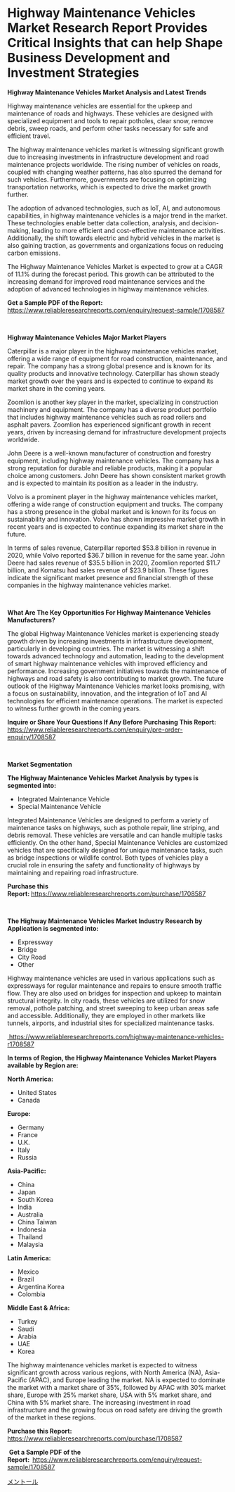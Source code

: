 <p><h1>Highway Maintenance Vehicles Market Research Report Provides Critical Insights that can help Shape Business Development and Investment Strategies</h1></p><p><strong>Highway Maintenance Vehicles Market Analysis and Latest Trends</strong></p>
<p><p>Highway maintenance vehicles are essential for the upkeep and maintenance of roads and highways. These vehicles are designed with specialized equipment and tools to repair potholes, clear snow, remove debris, sweep roads, and perform other tasks necessary for safe and efficient travel.</p><p>The highway maintenance vehicles market is witnessing significant growth due to increasing investments in infrastructure development and road maintenance projects worldwide. The rising number of vehicles on roads, coupled with changing weather patterns, has also spurred the demand for such vehicles. Furthermore, governments are focusing on optimizing transportation networks, which is expected to drive the market growth further.</p><p>The adoption of advanced technologies, such as IoT, AI, and autonomous capabilities, in highway maintenance vehicles is a major trend in the market. These technologies enable better data collection, analysis, and decision-making, leading to more efficient and cost-effective maintenance activities. Additionally, the shift towards electric and hybrid vehicles in the market is also gaining traction, as governments and organizations focus on reducing carbon emissions.</p><p>The Highway Maintenance Vehicles Market is expected to grow at a CAGR of 11.1% during the forecast period. This growth can be attributed to the increasing demand for improved road maintenance services and the adoption of advanced technologies in highway maintenance vehicles.</p></p>
<p><strong>Get a Sample PDF of the Report:&nbsp;</strong> <a href="https://www.reliableresearchreports.com/enquiry/request-sample/1708587">https://www.reliableresearchreports.com/enquiry/request-sample/1708587</a></p>
<p>&nbsp;</p>
<p><strong>Highway Maintenance Vehicles Major Market Players</strong></p>
<p><p>Caterpillar is a major player in the highway maintenance vehicles market, offering a wide range of equipment for road construction, maintenance, and repair. The company has a strong global presence and is known for its quality products and innovative technology. Caterpillar has shown steady market growth over the years and is expected to continue to expand its market share in the coming years.</p><p>Zoomlion is another key player in the market, specializing in construction machinery and equipment. The company has a diverse product portfolio that includes highway maintenance vehicles such as road rollers and asphalt pavers. Zoomlion has experienced significant growth in recent years, driven by increasing demand for infrastructure development projects worldwide.</p><p>John Deere is a well-known manufacturer of construction and forestry equipment, including highway maintenance vehicles. The company has a strong reputation for durable and reliable products, making it a popular choice among customers. John Deere has shown consistent market growth and is expected to maintain its position as a leader in the industry.</p><p>Volvo is a prominent player in the highway maintenance vehicles market, offering a wide range of construction equipment and trucks. The company has a strong presence in the global market and is known for its focus on sustainability and innovation. Volvo has shown impressive market growth in recent years and is expected to continue expanding its market share in the future.</p><p>In terms of sales revenue, Caterpillar reported $53.8 billion in revenue in 2020, while Volvo reported $36.7 billion in revenue for the same year. John Deere had sales revenue of $35.5 billion in 2020, Zoomlion reported $11.7 billion, and Komatsu had sales revenue of $23.9 billion. These figures indicate the significant market presence and financial strength of these companies in the highway maintenance vehicles market.</p></p>
<p>&nbsp;</p>
<p><strong>What Are The Key Opportunities For Highway Maintenance Vehicles Manufacturers?</strong></p>
<p><p>The global Highway Maintenance Vehicles market is experiencing steady growth driven by increasing investments in infrastructure development, particularly in developing countries. The market is witnessing a shift towards advanced technology and automation, leading to the development of smart highway maintenance vehicles with improved efficiency and performance. Increasing government initiatives towards the maintenance of highways and road safety is also contributing to market growth. The future outlook of the Highway Maintenance Vehicles market looks promising, with a focus on sustainability, innovation, and the integration of IoT and AI technologies for efficient maintenance operations. The market is expected to witness further growth in the coming years.</p></p>
<p><strong>Inquire or Share Your Questions If Any Before Purchasing This Report:</strong> <a href="https://www.reliableresearchreports.com/enquiry/pre-order-enquiry/1708587">https://www.reliableresearchreports.com/enquiry/pre-order-enquiry/1708587</a></p>
<p>&nbsp;</p>
<p><strong>Market Segmentation</strong></p>
<p><strong>The Highway Maintenance Vehicles Market Analysis by types is segmented into:</strong></p>
<p><ul><li>Integrated Maintenance Vehicle</li><li>Special Maintenance Vehicle</li></ul></p>
<p><p>Integrated Maintenance Vehicles are designed to perform a variety of maintenance tasks on highways, such as pothole repair, line striping, and debris removal. These vehicles are versatile and can handle multiple tasks efficiently. On the other hand, Special Maintenance Vehicles are customized vehicles that are specifically designed for unique maintenance tasks, such as bridge inspections or wildlife control. Both types of vehicles play a crucial role in ensuring the safety and functionality of highways by maintaining and repairing road infrastructure.</p></p>
<p><strong>Purchase this Report:&nbsp;</strong><a href="https://www.reliableresearchreports.com/purchase/1708587">https://www.reliableresearchreports.com/purchase/1708587</a></p>
<p>&nbsp;</p>
<p><strong>The Highway Maintenance Vehicles Market Industry Research by Application is segmented into:</strong></p>
<p><ul><li>Expressway</li><li>Bridge</li><li>City Road</li><li>Other</li></ul></p>
<p><p>Highway maintenance vehicles are used in various applications such as expressways for regular maintenance and repairs to ensure smooth traffic flow. They are also used on bridges for inspection and upkeep to maintain structural integrity. In city roads, these vehicles are utilized for snow removal, pothole patching, and street sweeping to keep urban areas safe and accessible. Additionally, they are employed in other markets like tunnels, airports, and industrial sites for specialized maintenance tasks.</p></p>
<p><a href="https://www.reliableresearchreports.com/highway-maintenance-vehicles-r1708587">&nbsp;https://www.reliableresearchreports.com/highway-maintenance-vehicles-r1708587</a></p>
<p><strong>In terms of Region, the Highway Maintenance Vehicles Market Players available by Region are:</strong></p>
<p>
    <p> <strong> North America: </strong>
        <ul>
            <li>United States</li>
            <li>Canada</li>
        </ul>
        </p> 
    <p> <strong> Europe: </strong>
        <ul>
            <li>Germany</li>
            <li>France</li>
            <li>U.K.</li>
            <li>Italy</li>
            <li>Russia</li>
        </ul>
        </p> 
    <p> <strong> Asia-Pacific: </strong>
        <ul>
            <li>China</li>
            <li>Japan</li>
            <li>South Korea</li>
            <li>India</li>
            <li>Australia</li>
            <li>China Taiwan</li>
            <li>Indonesia</li>
            <li>Thailand</li>
            <li>Malaysia</li>
        </ul>
        </p> 
    <p> <strong> Latin America: </strong>
        <ul>
            <li>Mexico</li>
            <li>Brazil</li>
            <li>Argentina Korea</li>
            <li>Colombia</li>
        </ul>
        </p> 
    <p> <strong> Middle East & Africa: </strong>
        <ul>
            <li>Turkey</li>
            <li>Saudi</li>
            <li>Arabia</li>
            <li>UAE</li>
            <li>Korea</li>
        </ul>
    </p>
    </p>
<p><p>The highway maintenance vehicles market is expected to witness significant growth across various regions, with North America (NA), Asia-Pacific (APAC), and Europe leading the market. NA is expected to dominate the market with a market share of 35%, followed by APAC with 30% market share, Europe with 25% market share, USA with 5% market share, and China with 5% market share. The increasing investment in road infrastructure and the growing focus on road safety are driving the growth of the market in these regions.</p></p>
<p><strong>Purchase this Report: </strong><a href="https://www.reliableresearchreports.com/purchase/1708587">https://www.reliableresearchreports.com/purchase/1708587</a></p>
<p>&nbsp;<strong>Get a Sample PDF of the Report:&nbsp;&nbsp;</strong><a href="https://www.reliableresearchreports.com/enquiry/request-sample/1708587">https://www.reliableresearchreports.com/enquiry/request-sample/1708587</a></p>
<p><strong></strong></p>
<p><p><a href="https://github.com/nxboeu02965442/Market-Research-Report-List-3/blob/main/1425736184791.md">メントール</a></p></p>